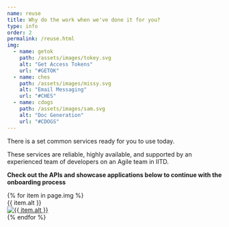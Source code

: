 ```yaml
---
name: reuse  
title: Why do the work when we've done it for you?  
type: info  
order: 2  
permalink: /reuse.html  
img:
  - name: getok
    path: /assets/images/tokey.svg 
    alt: "Get Access Tokens" 
    url: "#GETOK"
  - name: ches
    path: /assets/images/missy.svg 
    alt: "Email Messaging" 
    url: "#CHES"
  - name: cdogs
    path: /assets/images/sam.svg 
    alt: "Doc Generation" 
    url: "#CDOGS"
---
```

<div class="row">
  <div class="col-lg-5 col-xs-12">
    <p>There is a set common services ready for you to use today. </p>
    <p>These services are reliable, highly available, and supported by an experienced team of developers on an Agile team in IITD. </p>
    <p><strong>Check out the APIs and showcase applications below to continue with the onboarding process</strong></p>
  </div>
  <div class="col-lg-7 col-xs-12">
       <div class="row">
          {% for item in page.img %}
            <div class="col-sm-4">{{ item.alt }}<br/>
            <a href="{{item.url}}">
            <img class="img-fluid my-3" src="{{ site.baseurl }}{{item.path }}" alt="{{ item.alt }}">
            </a>
            </div>
          {% endfor %} 
        </div>  
  </div>
</div>